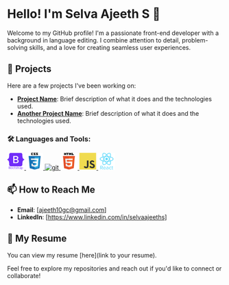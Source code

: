 # Hello! I'm Selva Ajeeth S 👋

Welcome to my GitHub profile! I'm a passionate front-end developer with a background in language editing. I combine attention to detail, problem-solving skills, and a love for creating seamless user experiences.

## 🚀 Projects
Here are a few projects I've been working on:

- **[Project Name](link)**: Brief description of what it does and the technologies used.
- **[Another Project Name](link)**: Brief description of what it does and the technologies used.


<h3 align="left"> 🛠️ Languages and Tools:</h3>
<p align="left"> <a href="https://getbootstrap.com" target="_blank" rel="noreferrer"> <img src="https://raw.githubusercontent.com/devicons/devicon/master/icons/bootstrap/bootstrap-plain-wordmark.svg" alt="bootstrap" width="40" height="40"/> </a> <a href="https://www.w3schools.com/css/" target="_blank" rel="noreferrer"> <img src="https://raw.githubusercontent.com/devicons/devicon/master/icons/css3/css3-original-wordmark.svg" alt="css3" width="40" height="40"/> </a> <a href="https://git-scm.com/" target="_blank" rel="noreferrer"> <img src="https://www.vectorlogo.zone/logos/git-scm/git-scm-icon.svg" alt="git" width="40" height="40"/> </a> <a href="https://www.w3.org/html/" target="_blank" rel="noreferrer"> <img src="https://raw.githubusercontent.com/devicons/devicon/master/icons/html5/html5-original-wordmark.svg" alt="html5" width="40" height="40"/> </a> <a href="https://developer.mozilla.org/en-US/docs/Web/JavaScript" target="_blank" rel="noreferrer"> <img src="https://raw.githubusercontent.com/devicons/devicon/master/icons/javascript/javascript-original.svg" alt="javascript" width="40" height="40"/> </a> <a href="https://reactjs.org/" target="_blank" rel="noreferrer"> <img src="https://raw.githubusercontent.com/devicons/devicon/master/icons/react/react-original-wordmark.svg" alt="react" width="40" height="40"/> </a> </p>


## 📫 How to Reach Me
- **Email**: [ajeeth10gc@gmail.com]
- **LinkedIn**: [https://www.linkedin.com/in/selvaajeeths]

## 📄 My Resume
You can view my resume [here](link to your resume).

Feel free to explore my repositories and reach out if you'd like to connect or collaborate!
